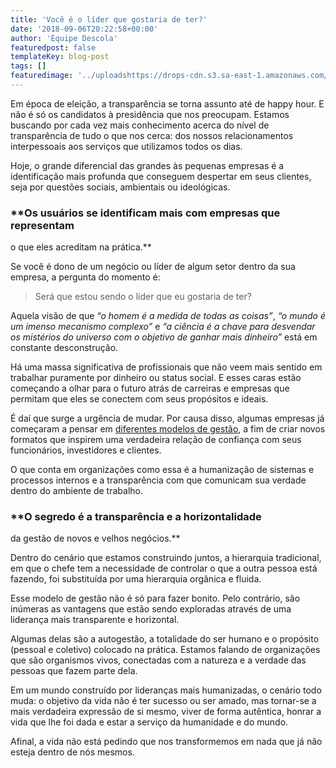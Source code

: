 ```yaml
---
title: 'Você é o líder que gostaria de ter?'
date: '2018-09-06T20:22:58+00:00'
author: 'Equipe Descola'
featuredpost: false
templateKey: blog-post
tags: []
featuredimage: '../uploadshttps://drops-cdn.s3.sa-east-1.amazonaws.com/drops-new/wp-content/uploads/2018/09/10185025/modelos-gestao-150x150.png'
---
```

Em época de eleição, a transparência se torna assunto até de happy hour. E não é só os candidatos à presidência que nos preocupam. Estamos buscando por cada vez mais conhecimento acerca do nível de transparência de tudo o que nos cerca: dos nossos relacionamentos interpessoais aos serviços que utilizamos todos os dias.

Hoje, o grande diferencial das grandes às pequenas empresas é a identificação mais profunda que conseguem despertar em seus clientes, seja por questões sociais, ambientais ou ideológicas.

### **Os usuários se identificam mais com empresas que representam  
o que eles acreditam na prática.**

Se você é dono de um negócio ou líder de algum setor dentro da sua empresa, a pergunta do momento é:

> Será que estou sendo o líder que eu gostaria de ter?

Aquela visão de que *“o homem é a medida de todas as coisas”*, *“o mundo é um imenso mecanismo complexo”* e *“a ciência é a chave para desvendar os mistérios do universo com o objetivo de ganhar mais dinheiro”* está em constante desconstrução.

Há uma massa significativa de profissionais que não veem mais sentido em trabalhar puramente por dinheiro ou status social. E esses caras estão começando a olhar para o futuro atrás de carreiras e empresas que permitam que eles se conectem com seus propósitos e ideais.

É daí que surge a urgência de mudar. Por causa disso, algumas empresas já começaram a pensar em [diferentes modelos de gestão](https://descola.org/curso/gestao-horizontal), a fim de criar novos formatos que inspirem uma verdadeira relação de confiança com seus funcionários, investidores e clientes.

O que conta em organizações como essa é a humanização de sistemas e processos internos e a transparência com que comunicam sua verdade dentro do ambiente de trabalho.

### **O segredo é a transparência e a horizontalidade  
da gestão de novos e velhos negócios.**

Dentro do cenário que estamos construindo juntos, a hierarquia tradicional, em que o chefe tem a necessidade de controlar o que a outra pessoa está fazendo, foi substituída por uma hierarquia orgânica e fluida.

Esse modelo de gestão não é só para fazer bonito. Pelo contrário, são inúmeras as vantagens que estão sendo exploradas através de uma liderança mais transparente e horizontal.

Algumas delas são a autogestão, a totalidade do ser humano e o propósito (pessoal e coletivo) colocado na prática. Estamos falando de organizações que são organismos vivos, conectadas com a natureza e a verdade das pessoas que fazem parte dela.

Em um mundo construído por lideranças mais humanizadas, o cenário todo muda: o objetivo da vida não é ter sucesso ou ser amado, mas tornar-se a mais verdadeira expressão de si mesmo, viver de forma autêntica, honrar a vida que lhe foi dada e estar a serviço da humanidade e do mundo.

Afinal, a vida não está pedindo que nos transformemos em nada que já não esteja dentro de nós mesmos.
